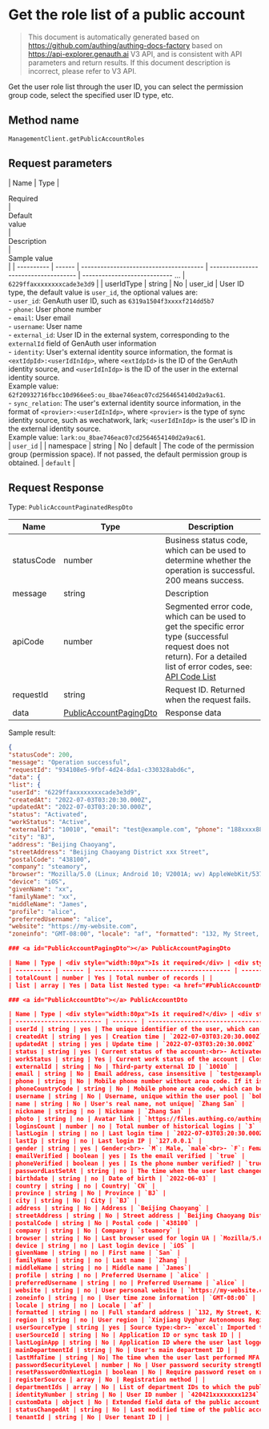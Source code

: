 # Get the role list of a public account

<!--
Warning⚠️:
Do not modify this document directly,
https://github.com/Authing/authing-docs-factory
Use this project to generate
-->

<LastUpdated />

> This document is automatically generated based on https://github.com/authing/authing-docs-factory based on https://api-explorer.genauth.ai V3 API, and is consistent with API parameters and return results. If this document description is incorrect, please refer to V3 API.

Get the user role list through the user ID, you can select the permission group code, select the specified user ID type, etc.

## Method name

`ManagementClient.getPublicAccountRoles`

## Request parameters

| Name | Type | <div style="width:80px">Required</div> | <div style="width:60px">Default value</div> | <div style="width:300px">Description</div> | <div style="width:200px">Sample value</div> |
| ---------- | ------ | -------------------------------------- | ------------------------------------ | ---------------------------- ... | `6229ffaxxxxxxxxcade3e3d9` |
| userIdType | string | No | user_id | User ID type, the default value is `user_id`, the optional values ​​are:<br>- `user_id`: GenAuth user ID, such as `6319a1504f3xxxxf214dd5b7`<br>- `phone`: User phone number<br>- `email`: User email<br>- `username`: User name<br>- `external_id`: User ID in the external system, corresponding to the `externalId` field of GenAuth user information<br>- `identity`: User's external identity source information, the format is `<extIdpId>:<userIdInIdp>`, where `<extIdpId>` is the ID of the GenAuth identity source, and `<userIdInIdp>` is the ID of the user in the external identity source. <br>Example value: `62f20932716fbcc10d966ee5:ou_8bae746eac07cd2564654140d2a9ac61`. <br>- `sync_relation`: The user's external identity source information, in the format of `<provier>:<userIdInIdp>`, where `<provier>` is the type of sync identity source, such as wechatwork, lark; `<userIdInIdp>` is the user's ID in the external identity source. <br>Example value: `lark:ou_8bae746eac07cd2564654140d2a9ac61`. <br> | `user_id` |
| namespace | string | No | default | The code of the permission group (permission space). If not passed, the default permission group is obtained. | `default` |

## Request Response

Type: `PublicAccountPaginatedRespDto`

| Name       | Type                                                         | Description                                                                                                                                                                                                                                                                                                                                  |
| ---------- | ------------------------------------------------------------ | -------------------------------------------------------------------------------------------------------------------------------------------------------------------------------------------------------------------------------------------------------------------------------------------------------------------------------------------- |
| statusCode | number                                                       | Business status code, which can be used to determine whether the operation is successful. 200 means success.                                                                                                                                                                                                                                 |
| message    | string                                                       | Description                                                                                                                                                                                                                                                                                                                                  |
| apiCode    | number                                                       | Segmented error code, which can be used to get the specific error type (successful request does not return). For a detailed list of error codes, see: [API Code List](https://api-explorer.genauth.ai/?tag=group/%E5%BC%80%E5%8F%91%E5%87%86%E5%A4%87#tag/%E5%BC%80%E5%8F%91%E5%87%86%E5%A4%87/%E9%94%99%E8%AF%AF%E5%A4%84%E7%90%86/apiCode) |
| requestId  | string                                                       | Request ID. Returned when the request fails.                                                                                                                                                                                                                                                                                                 |
| data       | <a href="#PublicAccountPagingDto">PublicAccountPagingDto</a> | Response data                                                                                                                                                                                                                                                                                                                                |

Sample result:

````json
{
"statusCode": 200,
"message": "Operation successful",
"requestId": "934108e5-9fbf-4d24-8da1-c330328abd6c",
"data": {
"list": {
"userId": "6229ffaxxxxxxxxcade3e3d9",
"createdAt": "2022-07-03T03:20:30.000Z",
"updatedAt": "2022-07-03T03:20:30.000Z",
"status": "Activated",
"workStatus": "Active",
"externalId": "10010", "email": "test@example.com", "phone": "188xxxx8888", "phoneCountryCode": "+86", "username": "bob", "name": "Zhang San", "nickname": "xxxx", "photo": "https://files.authing.co/authing-console/default-user-avatar.png", "loginsCount": 3, "lastLogin": "2022-07-03T03:20:30.000Z", "lastIp": "127.0.0.1", "gender": "M", "emailVerified": true, "phoneVerified": true, "passwordLastSetAt": "2022-07-03T03:20:30.000Z", "birthdate": "2022-06-03", "country": "CN", "province": "BJ",
"city": "BJ",
"address": "Beijing Chaoyang",
"streetAddress": "Beijing Chaoyang District xxx Street",
"postalCode": "438100",
"company": "steamory",
"browser": "Mozilla/5.0 (Linux; Android 10; V2001A; wv) AppleWebKit/537.36 (KHTML, like Gecko) Version/4.0 Chrome/87.0.4280.141 Mobile Safari/537.36 VivoBrowser/10.2.10.0",
"device": "iOS",
"givenName": "xx",
"familyName": "xx",
"middleName": "James",
"profile": "alice",
"preferredUsername": "alice",
"website": "https://my-website.com",
"zoneinfo": "GMT-08:00", "locale": "af", "formatted": "132, My Street, Kingston, New York 12401.", "region": "Xinjiang Uyghur Autonomous Region", "userSourceType": "register", "passwordSecurityLevel": 1, "departmentIds": "[\"624d930c3xxxx5c08dd4986e\",\"624d93102xxxx012f33cd2fe\"]", "identityNumber": "420421xxxxxxxx1234", "customData": { "school": "Peking University", "age": 22 }, "statusChangedAt": "2022-07-03T03:20:30.000Z" } } } ``` ## Data structure

### <a id="PublicAccountPagingDto"></a> PublicAccountPagingDto

| Name | Type | <div style="width:80px">Is it required</div> | <div style="width:300px">Description</div> | <div style="width:200px">Sample value</div> |
| ---------- | ------ | -------------------------------------- | --------------------------------------------------------------------- | ------------------------------------- |
| totalCount | number | Yes | Total number of records | |
| list | array | Yes | Data list Nested type: <a href="#PublicAccountDto">PublicAccountDto</a>. | |

### <a id="PublicAccountDto"></a> PublicAccountDto

| Name | Type | <div style="width:80px">Is it required?</div> | <div style="width:300px">Description</div> | <div style="width:300px">Description</div>dth:200px">Sample value</div> |
| ------------------------ | ------- | -------------------------------------- | ----------------------------------------------------------------------------------------------------------------------------------------------------------------------------------------------------------------------------- | ---------------------------------------------------------------------------------------------------------------------------------------------------------------- |
| userId | string | yes | The unique identifier of the user, which can be user ID, user name, email, mobile number, externalId, or ID in the external identity source. For details, see the description of the userIdType field. The default is user id. | `6229ffaxxxxxxxxcade3e3d9` |
| createdAt | string | yes | Creation time | `2022-07-03T03:20:30.000Z` |
| updatedAt | string | yes | Update time | `2022-07-03T03:20:30.000Z` |
| status | string | yes | Current status of the account:<br>- Activated: Normal status<br>- Suspended: Suspended<br>- Deactivated: Deactivated<br>- Resigned: Resigned<br>- Archived: Archived<br> | Suspended |
| workStatus | string | Yes | Current work status of the account | Closed |
| externalId | string | No | Third-party external ID | `10010` |
| email | string | No | Email address, case insensitive | `test@example.com` |
| phone | string | No | Mobile phone number without area code. If it is an overseas mobile phone number, please specify the area code in the phoneCountryCode parameter. | `188xxxx8888` |
| phoneCountryCode | string | No | Mobile phone area code, which can be left blank for mobile phone numbers in mainland China. The GenAuth SMS service does not currently support international mobile phone numbers. You need to configure the corresponding international SMS service in the GenAuth console. A complete list of mobile area codes can be found at https://en.wikipedia.org/wiki/List_of_country_calling_codes. | `+86` |
| username | string | No | Username, unique within the user pool | `bob` |
| name | string | No | User's real name, not unique| `Zhang San` |
| nickname | string | no | Nickname | `Zhang San` |
| photo | string | no | Avatar link | `https://files.authing.co/authing-console/default-user-avatar.png` |
| loginsCount | number | no | Total number of historical logins | `3` |
| lastLogin | string | no | Last login time | `2022-07-03T03:20:30.000Z` |
| lastIp | string | no | Last login IP | `127.0.0.1` |
| gender | string | yes | Gender:<br>- `M`: Male, `male`<br>- `F`: Female, `female`<br>- `U`: Unknown, `unknown`<br> | M |
| emailVerified | boolean | yes | Is the email verified | `true` |
| phoneVerified | boolean | yes | Is the phone number verified? | `true` |
| passwordLastSetAt | string | no | The time when the user last changed his password | `2022-07-03T03:20:30.000Z` |
| birthdate | string | no | Date of birth | `2022-06-03` |
| country | string | no | Country| `CN` |
| province | string | No | Province | `BJ` |
| city | string | No | City | `BJ` |
| address | string | No | Address | `Beijing Chaoyang` |
| streetAddress | string | No | Street address | `Beijing Chaoyang District xxx Street` |
| postalCode | string | No | Postal code | `438100` |
| company | string | No | Company | `steamory` |
| browser | string | No | Last browser used for login UA | `Mozilla/5.0 (Linux; Android 10; V2001A; wv) AppleWebKit/537.36 (KHTML, like Gecko) Version/4.0 Chrome/87.0.4280.141 Mobile Safari/537.36 VivoBrowser/10.2.10.0` |
| device | string | no | Last login device | `iOS` |
| givenName | string | no | First name | `San` |
| familyName | string | no | Last name | `Zhang` |
| middleName | string | no | Middle name | `James`|
| profile | string | no | Preferred Username | `alice` |
| preferredUsername | string | no | Preferred Username | `alice` |
| website | string | no | User personal website | `https://my-website.com` |
| zoneinfo | string | no | User time zone information | `GMT-08:00` |
| locale | string | no | Locale | `af` |
| formatted | string | no | Full standard address | `132, My Street, Kingston, New York 12401.` |
| region | string | no | User region | `Xinjiang Uyghur Autonomous Region` |
| userSourceType | string | yes | Source type:<br>- `excel`: Imported through excel<br>- `register`: User self-registration<br>- `adminCreated`: Manual creation by administrator backend (including creating users using management API)<br>- `syncTask`: Sync tasks in the Sync Center <br> | excel |
| userSourceId | string | No | Application ID or sync task ID | |
| lastLoginApp | string | No | Application ID where the user last logged in | |
| mainDepartmentId | string | No | User's main department ID | |
| lastMfaTime | string | No| The time when the user last performed MFA authentication | |
| passwordSecurityLevel | number | No | User password security strength level | `1` |
| resetPasswordOnNextLogin | boolean | No | Require password reset on next login | |
| registerSource | array | No | Registration method | |
| departmentIds | array | No | List of department IDs to which the public account belongs | `["624d930c3xxxx5c08dd4986e","624d93102xxxx012f33cd2fe"]` |
| identityNumber | string | No | User ID number | `420421xxxxxxxx1234` |
| customData | object | No | Extended field data of the public account | `{"school":"Peking University","age":22}` |
| statusChangedAt | string | No | Last modified time of the public account status | `2022-07-03T03:20:30.000Z` |
| tenantId | string | No | User tenant ID | |
````
